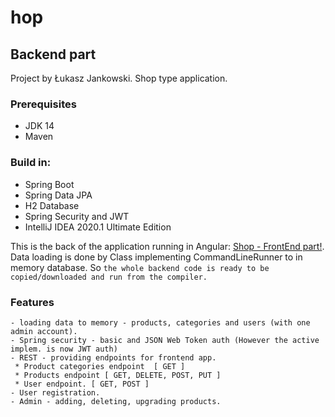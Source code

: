 # hop
## Backend part
Project by Łukasz Jankowski.
Shop type application.

### Prerequisites
- JDK 14
- Maven
### Build in:
- Spring Boot
- Spring Data JPA
- H2 Database
- Spring Security and JWT
- IntelliJ IDEA 2020.1 Ultimate Edition

This is the back of the application running in Angular: [Shop - FrontEnd part!](https://github.com/Lukas-max/shop-frontend).
Data loading is done by Class implementing CommandLineRunner to in memory database. So `the whole backend code is ready to be copied/downloaded and run from the compiler.`

### Features
```
- loading data to memory - products, categories and users (with one admin account).
- Spring security - basic and JSON Web Token auth (However the active implem. is now JWT auth)
- REST - providing endpoints for frontend app. 
 * Product categories endpoint  [ GET ]
 * Products endpoint [ GET, DELETE, POST, PUT ]
 * User endpoint. [ GET, POST ]
- User registration.
- Admin - adding, deleting, upgrading products.
```
